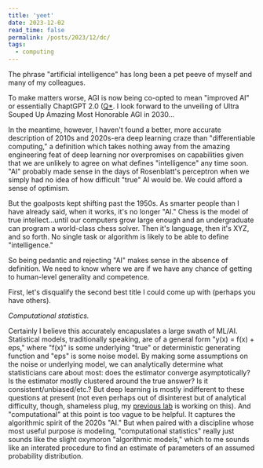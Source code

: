 ```yaml
---
title: 'yeet'
date: 2023-12-02
read_time: false
permalink: /posts/2023/12/dc/
tags:
  - computing
---
```


The phrase "artificial intelligence" has long been a pet peeve of myself and many of my colleagues. 

To make matters worse, AGI is now being co-opted to mean "improved AI" or essentially ChaptGPT 2.0 ([Q*](https://www.reuters.com/technology/sam-altmans-ouster-openai-was-precipitated-by-letter-board-about-ai-breakthrough-2023-11-22/). I look forward to the unveiling of Ultra Souped Up Amazing Most Honorable AGI in 2030...

In the meantime, however, I haven't found a better, more accurate description of 2010s and 2020s-era deep learning craze than "differentiable computing," a definition which takes nothing away from the amazing engineering feat of deep learning nor overpromises on capabilities given that we are unlikely to agree on what defines "intelligence" any time soon. "AI" probably made sense in the days of Rosenblatt's perceptron when we simply had no idea of how difficult "true" AI would be. We could afford a sense of optimism. 

But the goalposts kept shifting past the 1950s. As smarter people than I have already said, when it works, it's no longer "AI." Chess is the model of true intellect...until our computers grow large enough and an undergraduate can program a world-class chess solver. Then it's language, then it's XYZ, and so forth. No single task or algorithm is likely to be able to define "intelligence."

So being pedantic and rejecting "AI" makes sense in the absence of definition. We need to know where we are if we have any chance of getting to human-level generality and competence. 

First, let's disqualify the second best title I could come up with (perhaps you have others). 

*Computational statistics.* 

Certainly I believe this accurately encapuslates a large swath of ML/AI. Statistical models, traditionally speaking, are of a general form "y(x) = f(x) + eps," where "f(x)" is some underlying "true" or deterministic generating function and "eps" is some noise model. By making some assumptions on the noise or underlying model, we can analytically determine what statisticians care about most: does the estimator converge asymptotically? Is the estimator mostly clustered around the true answer? Is it consistent/unbiased/etc.? But deep learning is mostly indifferent to these questions at present (not even perhaps out of disinterest but of analytical difficulty, though, shameless plug, my [previous lab](https://crisp.seas.harvard.edu/) is working on this). And "computational" at this point is too vague to be helpful. It captures the algorithmic spirit of the 2020s "AI." But when paired with a discipline whose most useful purpose *is* modeling, "computational statistics" really just sounds like the slight oxymoron "algorithmic models," which to me sounds like an interated procedure to find an estimate of parameters of an assumed probability distribution. 

